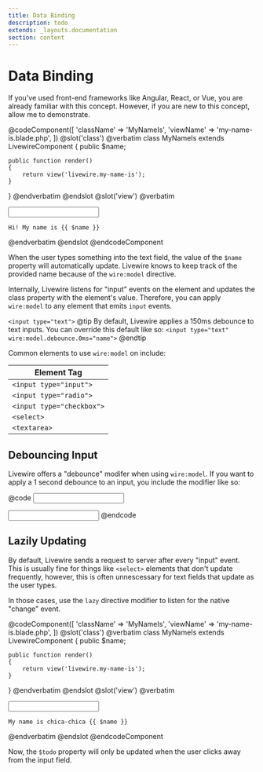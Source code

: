 ```yaml
---
title: Data Binding
description: todo
extends: _layouts.documentation
section: content
---
```


# Data Binding

If you've used front-end frameworks like Angular, React, or Vue, you are already familiar with this concept. However, if you are new to this concept, allow me to demonstrate.

@codeComponent([
    'className' => 'MyNameIs',
    'viewName' => 'my-name-is.blade.php',
])
@slot('class')
@verbatim
class MyNameIs extends LivewireComponent
{
    public $name;

    public function render()
    {
        return view('livewire.my-name-is');
    }
}
@endverbatim
@endslot
@slot('view')
@verbatim
<div>
    <input type="text" wire:model="name">

    Hi! My name is {{ $name }}
</div>
@endverbatim
@endslot
@endcodeComponent

When the user types something into the text field, the value of the `$name` property will automatically update. Livewire knows to keep track of the provided name because of the `wire:model` directive.

Internally, Livewire listens for "input" events on the element and updates the class property with the element's value. Therefore, you can apply `wire:model` to any element that emits `input` events.

`<input type="text">`
@tip
By default, Livewire applies a 150ms debounce to text inputs. You can override this default like so: <code>&lt;input type="text" wire:model.debounce.0ms="name"&gt;</code>
@endtip

Common elements to use `wire:model` on include:

Element Tag |
--- |
`<input type="input">` |
`<input type="radio">` |
`<input type="checkbox">` |
`<select>` |
`<textarea>` |

## Debouncing Input

Livewire offers a "debounce" modifer when using `wire:model`. If you want to apply a 1 second debounce to an input, you include the modifier like so:

@code
<input type="text" wire:model.debounce.1000ms="name">

<!-- You can also specify the time in seconds: -->
<input type="text" wire:model.debounce.1s="name">
@endcode

## Lazily Updating

By default, Livewire sends a request to server after every "input" event. This is usually fine for things like `<select>` elements that don't update frequently, however, this is often unnescessary for text fields that update as the user types.

In those cases, use the `lazy` directive modifier to listen for the native "change" event.


@codeComponent([
    'className' => 'MyNameIs',
    'viewName' => 'my-name-is.blade.php',
])
@slot('class')
@verbatim
class MyNameIs extends LivewireComponent
{
    public $name;

    public function render()
    {
        return view('livewire.my-name-is');
    }
}
@endverbatim
@endslot
@slot('view')
@verbatim
<div>
    <input type="text" wire:model.lazy="name">

    My name is chica-chica {{ $name }}
</div>
@endverbatim
@endslot
@endcodeComponent

Now, the `$todo` property will only be updated when the user clicks away from the input field.
